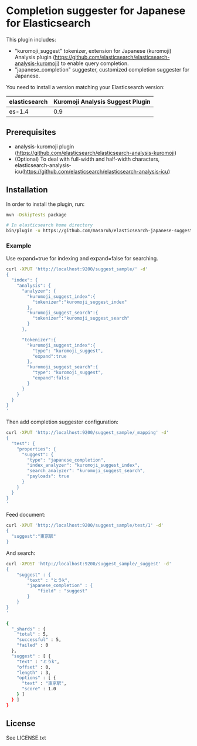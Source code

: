Completion suggester for Japanese for Elasticsearch
==================================

This plugin includes:
* "kuromoji_suggest" tokenizer, extension for Japanese (kuromoji) Analysis plugin (https://github.com/elasticsearch/elasticsearch-analysis-kuromoji) to enable query completion.
* "japanese_completion" suggester, customized completion suggester for Japanese.

You need to install a version matching your Elasticsearch version:

| elasticsearch |  Kuromoji Analysis Suggest Plugin |
|---------------|-----------------------------|
| es-1.4        |     0.9         |


## Prerequisites
* analysis-kuromoji plugin (https://github.com/elasticsearch/elasticsearch-analysis-kuromoji)
* (Optional) To deal with full-width and half-width characters, elasticsearch-analysis-icu(https://github.com/elasticsearch/elasticsearch-analysis-icu)

## Installation
In order to install the plugin, run:

```sh
mvn -DskipTests package

# In elasticsearch home directory
bin/plugin -u https://github.com/masaruh/elasticsearch-japanese-suggester/releases/download/0.9/elasticsearch-japanese-suggester-0.9.zip -i japanese-suggester
```

### Example
Use expand=true for indexing and expand=false for searching.
```sh
curl -XPUT 'http://localhost:9200/suggest_sample/' -d'
{
  "index": {
    "analysis": {
      "analyzer": {
        "kuromoji_suggest_index":{
          "tokenizer":"kuromoji_suggest_index"
        },
        "kuromoji_suggest_search":{
          "tokenizer":"kuromoji_suggest_search"
        }
      },

      "tokenizer":{
        "kuromoji_suggest_index":{
          "type": "kuromoji_suggest",
          "expand":true
        },
        "kuromoji_suggest_search":{
          "type": "kuromoji_suggest",
          "expand":false
        }
      }
    }
  }
}
'
```

Then add completion suggester configuration:
```sh
curl -XPUT 'http://localhost:9200/suggest_sample/_mapping' -d'
{
  "test": {
    "properties": {
      "suggest": {
        "type": "japanese_completion",
        "index_analyzer": "kuromoji_suggest_index",
        "search_analyzer": "kuromoji_suggest_search",
        "payloads": true
      }
    }
  }
}
'
```

Feed document:
```sh
curl -XPUT 'http://localhost:9200/suggest_sample/test/1' -d'
{
  "suggest":"東京駅"
}
```

And search:
```sh
curl -XPOST 'http://localhost:9200/suggest_sample/_suggest' -d'
{
    "suggest" : {
        "text" : "とうk",
        "japanese_completion" : {
            "field" : "suggest"
        }
    }
}
'

{
  "_shards" : {
    "total" : 5,
    "successful" : 5,
    "failed" : 0
  },
  "suggest" : [ {
    "text" : "とうk",
    "offset" : 0,
    "length" : 3,
    "options" : [ {
      "text" : "東京駅",
      "score" : 1.0
    } ]
  } ]
}

```



License
-------
See LICENSE.txt